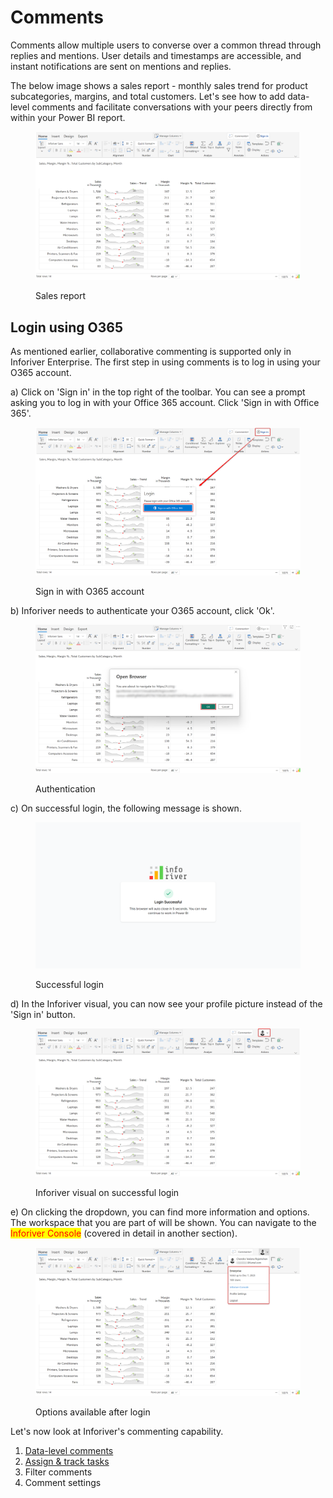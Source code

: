 # Comments

Comments allow multiple users to converse over a common thread through replies and mentions. User details and timestamps are accessible, and instant notifications are sent on mentions and replies.

The below image shows a sales report - monthly sales trend for product subcategories, margins, and total customers. Let's see how to add data-level comments and facilitate conversations with your peers directly from within your Power BI report.

<figure><img src="../../../.gitbook/assets/8.2.1 Sales report.png" alt=""><figcaption><p>Sales report</p></figcaption></figure>

## Login using O365

As mentioned earlier, collaborative commenting is supported only in Inforiver Enterprise. The first step in using comments is to log in using your O365 account.

a) Click on 'Sign in' in the top right of the toolbar. You can see a prompt asking you to log in with your Office 365 account. Click 'Sign in with Office 365'.

<figure><img src="../../../.gitbook/assets/8.2.2 Sign in.png" alt=""><figcaption><p>Sign in with O365 account</p></figcaption></figure>

b) Inforiver needs to authenticate your O365 account, click 'Ok'.

<figure><img src="../../../.gitbook/assets/8.2.3 Authentication.png" alt=""><figcaption><p>Authentication</p></figcaption></figure>

c) On successful login, the following message is shown.&#x20;

<figure><img src="../../../.gitbook/assets/8.2.4 Successful login.png" alt=""><figcaption><p>Successful login</p></figcaption></figure>

d) In the Inforiver visual, you can now see your profile picture instead of the 'Sign in' button.

<figure><img src="../../../.gitbook/assets/8.2.5 Successful login.png" alt=""><figcaption><p>Inforiver visual on successful login</p></figcaption></figure>

e) On clicking the dropdown, you can find more information and options. The workspace that you are part of will be shown. You can navigate to the <mark style="color:red;">Inforiver Console</mark> (covered in detail in another section).&#x20;

<figure><img src="../../../.gitbook/assets/8.2.6 Successful login.png" alt=""><figcaption><p>Options available after login</p></figcaption></figure>

Let's now look at Inforiver's commenting capability.

1. [Data-level comments](comments.md)
2. [Assign & track tasks](comments-1.md)
3. Filter comments
4. Comment settings
